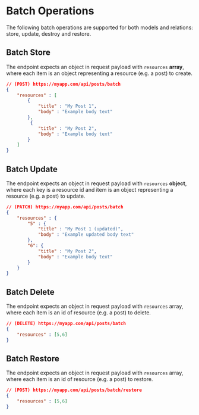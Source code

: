 # Batch Operations

The following batch operations are supported for both models and relations: store, update, destroy and restore.

## Batch Store

The endpoint expects an object in request payload with `resources` **array**, where each item is an object representing a resource (e.g. a post) to create.

```json
// (POST) https://myapp.com/api/posts/batch
{
    "resources" : [
        {
            "title" : "My Post 1",
            "body" : "Example body text"
        },
         {
            "title" : "My Post 2",
            "body" : "Example body text"
        }
    ]
}
```

## Batch Update

The endpoint expects an object in request payload with `resources` **object**, where each key is a resource id and item is an object representing a resource (e.g. a post) to update.

```json
// (PATCH) https://myapp.com/api/posts/batch
{
    "resources" : {
        "5" : {
            "title" : "My Post 1 (updated)",
            "body" : "Example updated body text"
        },
        "6": {
            "title" : "My Post 2",
            "body" : "Example body text"
        }
    }
}
```

## Batch Delete

The endpoint expects an object in request payload with `resources` array, where each item is an id of resource (e.g. a post) to delete.

```json
// (DELETE) https://myapp.com/api/posts/batch
{
    "resources" : [5,6]
}
```

## Batch Restore

The endpoint expects an object in request payload with `resources` array, where each item is an id of resource (e.g. a post) to restore.

```json
// (POST) https://myapp.com/api/posts/batch/restore
{
    "resources" : [5,6]
}
```
